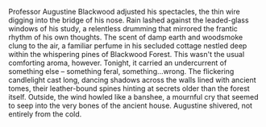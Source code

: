 Professor Augustine Blackwood adjusted his spectacles, the thin wire digging into the bridge of his nose.  Rain lashed against the leaded-glass windows of his study, a relentless drumming that mirrored the frantic rhythm of his own thoughts.  The scent of damp earth and woodsmoke clung to the air, a familiar perfume in his secluded cottage nestled deep within the whispering pines of Blackwood Forest.  This wasn't the usual comforting aroma, however. Tonight, it carried an undercurrent of something else – something feral, something…wrong.  The flickering candlelight cast long, dancing shadows across the walls lined with ancient tomes, their leather-bound spines hinting at secrets older than the forest itself. Outside, the wind howled like a banshee, a mournful cry that seemed to seep into the very bones of the ancient house.  Augustine shivered, not entirely from the cold.
